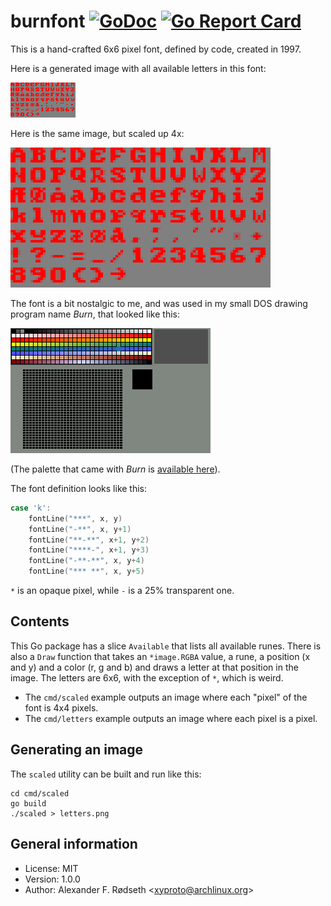 # burnfont [![GoDoc](https://godoc.org/github.com/xyproto/burnfont?status.svg)](http://godoc.org/github.com/xyproto/burnfont) [![Go Report Card](https://goreportcard.com/badge/github.com/xyproto/burnfont)](https://goreportcard.com/report/github.com/xyproto/burnfont)

This is a hand-crafted 6x6 pixel font, defined by code, created in 1997.

Here is a generated image with all available letters in this font:

![letters](img/letters.png)

Here is the same image, but scaled up 4x:

![scaled](img/scaled.png)

The font is a bit nostalgic to me, and was used in my small DOS drawing program name *Burn*, that looked like this:

![burn screenshot](img/burn.png)

(The palette that came with *Burn* is [available here](https://github.com/xyproto/burnpalette)).

The font definition looks like this:

```go
case 'k':
	fontLine("***", x, y)
	fontLine("-**", x, y+1)
	fontLine("**-**", x+1, y+2)
	fontLine("****-", x+1, y+3)
	fontLine("-**-**", x, y+4)
	fontLine("*** **", x, y+5)
```

`*` is an opaque pixel, while `-` is a 25% transparent one.

## Contents

This Go package has a slice `Available` that lists all available runes. There is also a `Draw` function that takes an `*image.RGBA` value, a rune, a position (x and y) and a color (r, g and b) and draws a letter at that position in the image. The letters are 6x6, with the exception of `*`, which is weird.

* The `cmd/scaled` example outputs an image where each "pixel" of the font is 4x4 pixels.
* The `cmd/letters` example outputs an image where each pixel is a pixel.

## Generating an image

The `scaled` utility can be built and run like this:

    cd cmd/scaled
    go build
    ./scaled > letters.png

## General information

* License: MIT
* Version: 1.0.0
* Author: Alexander F. Rødseth &lt;xyproto@archlinux.org&gt;
